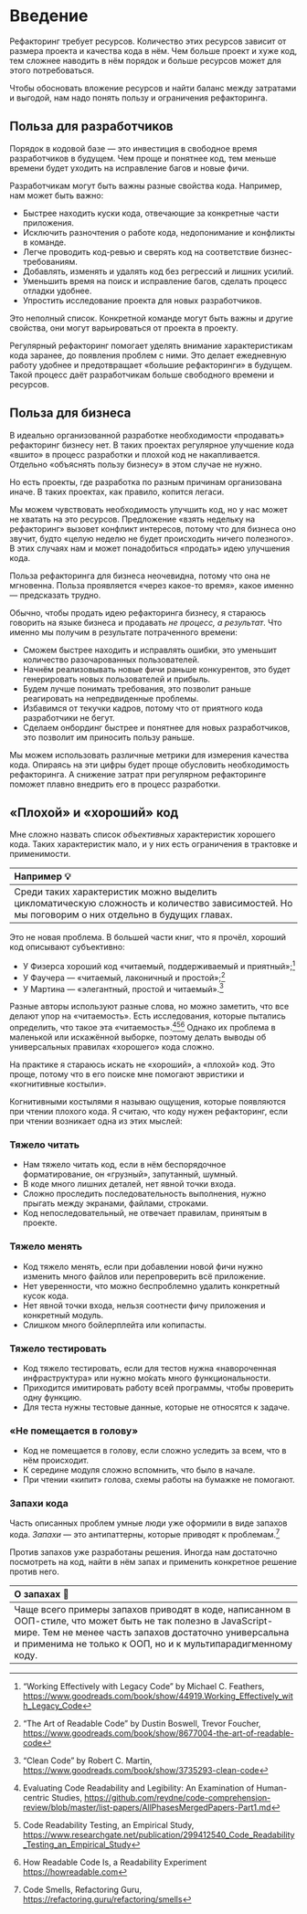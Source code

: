 # Введение

Рефакторинг требует ресурсов. Количество этих ресурсов зависит от размера проекта и качества кода в нём. Чем больше проект и хуже код, тем сложнее наводить в нём порядок и больше ресурсов может для этого потребоваться.

Чтобы обосновать вложение ресурсов и найти баланс между затратами и выгодой, нам надо понять пользу и ограничения рефакторинга.

## Польза для разработчиков

Порядок в кодовой базе — это инвестиция в свободное время разработчиков в будущем. Чем проще и понятнее код, тем меньше времени будет уходить на исправление багов и новые фичи.

Разработчикам могут быть важны разные свойства кода. Например, нам может быть важно:

- Быстрее находить куски кода, отвечающие за конкретные части приложения.
- Исключить разночтения о работе кода, недопонимание и конфликты в команде.
- Легче проводить код-ревью и сверять код на соответствие бизнес-требованиям.
- Добавлять, изменять и удалять код без регрессий и лишних усилий.
- Уменьшить время на поиск и исправление багов, сделать процесс отладки удобнее.
- Упростить исследование проекта для новых разработчиков.

Это неполный список. Конкретной команде могут быть важны и другие свойства, они могут варьироваться от проекта в проекту.

Регулярный рефакторинг помогает уделять внимание характеристикам кода заранее, до появления проблем с ними. Это делает ежедневную работу удобнее и предотвращает «большие рефакторинги» в будущем. Такой процесс даёт разработчикам больше свободного времени и ресурсов.

## Польза для бизнеса

В идеально организованной разработке необходимости «продавать» рефакторинг бизнесу нет. В таких проектах регулярное улучшение кода «вшито» в процесс разработки и плохой код не накапливается. Отдельно «объяснять пользу бизнесу» в этом случае не нужно.

Но есть проекты, где разработка по разным причинам организована иначе. В таких проектах, как правило, копится легаси.

Мы можем чувствовать необходимость улучшить код, но у нас может не хватать на это ресурсов. Предложение «взять недельку на рефакторинг» вызовет конфликт интересов, потому что для бизнеса оно звучит, будто «целую неделю не будет происходить ничего полезного». В этих случаях нам и может понадобиться «продать» идею улучшения кода.

Польза рефакторинга для бизнеса неочевидна, потому что она не мгновенна. Польза проявляется «через какое-то время», какое именно — предсказать трудно.

Обычно, чтобы продать идею рефакторинга бизнесу, я стараюсь говорить на языке бизнеса и продавать _не процесс, а результат_. Что именно мы получим в результате потраченного времени:

- Сможем быстрее находить и исправлять ошибки, это уменьшит количество разочарованных пользователей.
- Начнём реализовывать новые фичи раньше конкурентов, это будет генерировать новых пользователей и прибыль.
- Будем лучше понимать требования, это позволит раньше реагировать на непредвиденные проблемы.
- Избавимся от текучки кадров, потому что от приятного кода разработчики не бегут.
- Сделаем онбординг быстрее и понятнее для новых разработчиков, это позволит им приносить пользу раньше.

Мы можем использовать различные метрики для измерения качества кода. Опираясь на эти цифры будет проще обусловить необходимость рефакторинга. А снижение затрат при регулярном рефакторинге поможет плавно внедрить его в процесс разработки.

## «Плохой» и «хороший» код

Мне сложно назвать список _объективных_ характеристик хорошего кода. Таких характеристик мало, и у них есть ограничения в трактовке и применимости.

| Например 💡                                                                                                                                    |
| :--------------------------------------------------------------------------------------------------------------------------------------------- |
| Среди таких характеристик можно выделить цикломатическую сложность и количество зависимостей. Но мы поговорим о них отдельно в будущих главах. |

Это не новая проблема. В большей части книг, что я прочёл, хороший код описывают субъективно:

- У Физерса хороший код «читаемый, поддерживаемый и приятный»;[^workingeffectively]
- У Фаучера — «читаемый, лаконичный и простой»;[^readablecode]
- У Мартина — «элегантный, простой и читаемый».[^cleancode]

Разные авторы используют разные слова, но можно заметить, что все делают упор на «читаемость». Есть исследования, которые пытались определить, что такое эта «читаемость».[^evaluatingstudies][^readability][^howreadable] Однако их проблема в маленькой или искажённой выборке, поэтому делать выводы об универсальных правилах «хорошего» кода сложно.

На практике я стараюсь искать не «хороший», а «плохой» код. Это проще, потому что в его поиске мне помогают эвристики и «когнитивные костыли».

Когнитивными костылями я называю ощущения, которые появляются при чтении плохого кода. Я считаю, что коду нужен рефакторинг, если при чтении возникает одна из этих мыслей:

### Тяжело читать

- Нам тяжело читать код, если в нём беспорядочное форматирование, он «грузный», запутанный, шумный.
- В коде много лишних деталей, нет явной точки входа.
- Сложно проследить последовательность выполнения, нужно прыгать между экранами, файлами, строками.
- Код непоследовательный, не отвечает правилам, принятым в проекте.

### Тяжело менять

- Код тяжело менять, если при добавлении новой фичи нужно изменить много файлов или перепроверить всё приложение.
- Нет уверенности, что можно беспроблемно удалить конкретный кусок кода.
- Нет явной точки входа, нельзя соотнести фичу приложения и конкретный модуль.
- Слишком много бойлерплейта или копипасты.

### Тяжело тестировать

- Код тяжело тестировать, если для тестов нужна «навороченная инфраструктура» или нужно мо́кать много функциональности.
- Приходится имитировать работу всей программы, чтобы проверить одну функцию.
- Для теста нужны тестовые данные, которые не относятся к задаче.

### «Не помещается в голову»

- Код не помещается в голову, если сложно уследить за всем, что в нём происходит.
- К середине модуля сложно вспомнить, что было в начале.
- При чтении «кипит» голова, схемы работы на бумажке не помогают.

### Запахи кода

Часть описанных проблем умные люди уже оформили в виде запахов кода. _Запахи_ — это антипаттерны, которые приводят к проблемам.[^smells]

Против запахов уже разработаны решения. Иногда нам достаточно посмотреть на код, найти в нём запах и применить конкретное решение против него.

| О запахах 🦨                                                                                                                                                                                                                           |
| :------------------------------------------------------------------------------------------------------------------------------------------------------------------------------------------------------------------------------------- |
| Чаще всего примеры запахов приводят в коде, написанном в ООП-стиле, что может быть не так полезно в JavaScript-мире. Тем не менее часть запахов достаточно универсальна и применима не только к ООП, но и к мультипарадигменному коду. |

[^workingeffectively]: “Working Effectively with Legacy Code” by Michael C. Feathers, https://www.goodreads.com/book/show/44919.Working_Effectively_with_Legacy_Code
[^readablecode]: “The Art of Readable Code” by Dustin Boswell, Trevor Foucher, https://www.goodreads.com/book/show/8677004-the-art-of-readable-code
[^cleancode]: “Clean Code” by Robert C. Martin, https://www.goodreads.com/book/show/3735293-clean-code
[^evaluatingstudies]: Evaluating Code Readability and Legibility: An Examination of Human-centric Studies, https://github.com/reydne/code-comprehension-review/blob/master/list-papers/AllPhasesMergedPapers-Part1.md
[^readability]: Code Readability Testing, an Empirical Study, https://www.researchgate.net/publication/299412540_Code_Readability_Testing_an_Empirical_Study
[^howreadable]: How Readable Code Is, a Readability Experiment https://howreadable.com
[^smells]: Code Smells, Refactoring Guru, https://refactoring.guru/refactoring/smells
